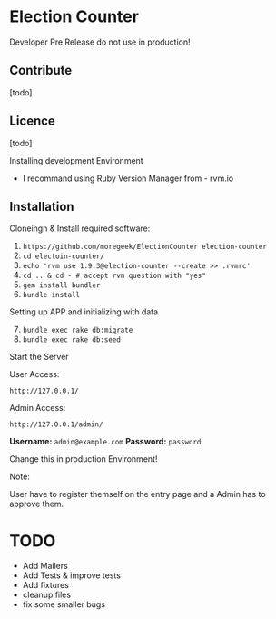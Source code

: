 Election Counter
================

Developer Pre Release do not use in production!

Contribute
----------
[todo]

Licence 
-------
[todo]

Installing development Environment

* I recommand using Ruby Version Manager from - rvm.io

Installation
------------

Cloneingn & Install required software:

1. `https://github.com/moregeek/ElectionCounter election-counter`
2. `cd electoin-counter/`
3. `echo 'rvm use 1.9.3@election-counter --create >> .rvmrc'`
4. `cd .. & cd - # accept rvm question with "yes"`
5. `gem install bundler`
6. `bundle install`

Setting up APP and initializing with data

7. `bundle exec rake db:migrate`
8. `bundle exec rake db:seed`

Start the Server

User Access:

    http://127.0.0.1/

Admin Access:

    http://127.0.0.1/admin/

**Username:**   `admin@example.com`
**Password:**   `password`

Change this in production Environment!

Note:

User have to register themself on the entry page and a Admin has to approve them.

TODO
====

* Add Mailers
* Add Tests & improve tests
* Add fixtures
* cleanup files
* fix some smaller bugs
